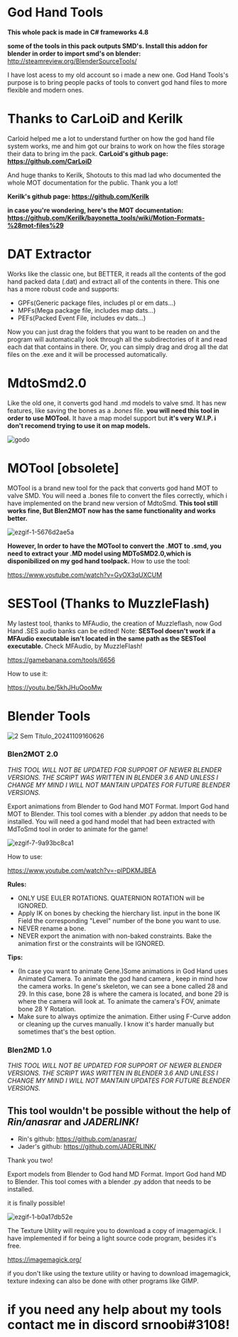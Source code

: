 # God Hand Tools

**This whole pack is made in C# frameworks 4.8**

**some of the tools in this pack outputs SMD's. Install this addon for blender in order to import smd's on blender:** http://steamreview.org/BlenderSourceTools/

I have lost acess to my old account so i made a new one.
God Hand Tools's purpose is to bring people packs of tools to convert god hand files to more flexible and modern ones.

# Thanks to CarLoiD and Kerilk
Carloid helped me a lot to understand further on how the god hand file system works, me and him got our brains to work on how the files storage their data to bring im the pack.
**CarLoid's github page: https://github.com/CarLoiD**

And huge thanks to Kerilk, Shotouts to this mad lad who documented the whole MOT documentation for the public. Thank you a lot!


**Kerilk's github page: https://github.com/Kerilk**

**in case you're wondering, here's the MOT documentation: https://github.com/Kerilk/bayonetta_tools/wiki/Motion-Formats-%28mot-files%29**

# DAT Extractor

Works like the classic one, but BETTER, it reads all the contents of the god hand packed data (.dat) and extract all of the contents in there. This one has a more robust code and supports:
* GPFs(Generic package files, includes pl or em dats...)
* MPFs(Mega package file, includes map dats...)
* PEFs(Packed Event File, includes ev dats...)
  
Now you can just drag the folders that you want to be readen on and the program will automatically look through all the subdirectories of it and read each dat that contains in there.
Or, you can simply drag and drog all the dat files on the .exe and it will be processed automatically.

# MdtoSmd2.0

Like the old one, it converts god hand .md models to valve smd. It has new features, like saving the bones as a *.bones* file. 
**you will need this tool in order to use MOTool.**
It have a map model support but **it's very W.I.P. i don't recomend trying to use it on map models.**

![godo](https://github.com/user-attachments/assets/cdf22492-cbc3-4f20-a309-c0eb025a6a8b)



# MOTool [obsolete]
MOTool is a brand new tool for the pack that converts god hand MOT to valve SMD. You will need a .bones file to convert the files correctly, which i have implemented on the brand new version of MdtoSmd.
**This tool still works fine, But Blen2MOT now has the same functionality and works better.**

![ezgif-1-5676d2ae5a](https://github.com/user-attachments/assets/d4294290-a0af-49c9-9fd6-1f06f7bd6b9b)


**However, In order to have the MOTool to convert the .MOT to .smd, you need to extract your .MD model using MDToSMD2.0,which is disponibilized on my god hand toolpack.**
How to use the tool: 

https://www.youtube.com/watch?v=GyOX3qUXCUM

# SESTool (Thanks to MuzzleFlash)

My lastest tool, thanks to MFAudio, the creation of Muzzleflash, now God Hand .SES audio banks can be edited!
Note: **SESTool doesn't work if a MFAudio executable isn't located in the same path as the SESTool executable.**
Check MFAudio, by MuzzleFlash!

https://gamebanana.com/tools/6656

How to use it: 

https://youtu.be/5khJHuOooMw

# Blender Tools
 ![2 Sem Título_20241109160626](https://github.com/user-attachments/assets/df00439e-6725-4db2-9497-db5a61a2a9d1)


 
### Blen2MOT 2.0
*THIS TOOL WILL NOT BE UPDATED FOR SUPPORT OF NEWER BLENDER VERSIONS. THE SCRIPT WAS WRITTEN IN BLENDER 3.6 AND UNLESS I CHANGE MY MIND I WILL NOT MANTAIN UPDATES FOR FUTURE BLENDER VERSIONS.*

 
Export animations from Blender to God hand MOT Format.
Import God hand MOT to Blender.
This tool comes with a blender .py addon that needs to be installed.
You will need a god hand model that had been extracted with MdToSmd tool in order to animate for the game!

![ezgif-7-9a93bc8ca1](https://github.com/user-attachments/assets/46f1cfab-3a34-4e91-a2cb-26967363dcc5)

How to use:

https://www.youtube.com/watch?v=-plPDKMJBEA

**Rules:**
* ONLY USE EULER ROTATIONS. QUATERNION ROTATION will be IGNORED.
* Apply IK on bones by checking the hierchary list. input in the bone IK Field the corresponding "Level" number of the bone you want to use.
* NEVER rename a bone.
* NEVER export the animation with non-baked constraints. Bake the animation first or the constraints will be IGNORED.
  
**Tips:**
* (In case you want to animate Gene.)Some animations in God Hand uses Animated Camera. To animate the god hand camera , keep in mind how the camera works. In gene's skeleton, we can see a bone called 28 and 29.
In this case, bone 28 is where the camera is located, and bone 29 is where the camera will look at. To animate the camera's FOV, animate bone 28 Y Rotation.
* Make sure to always optimize the animation. Either using F-Curve addon or cleaning up the curves manually. I know it's harder manually but sometimes that's the best option.

### Blen2MD 1.0
*THIS TOOL WILL NOT BE UPDATED FOR SUPPORT OF NEWER BLENDER VERSIONS. THE SCRIPT WAS WRITTEN IN BLENDER 3.6 AND UNLESS I CHANGE MY MIND I WILL NOT MANTAIN UPDATES FOR FUTURE BLENDER VERSIONS.*

## This tool wouldn't be possible without the help of *Rin/anasrar* and *JADERLINK!*
* Rin's github: https://github.com/anasrar/
* Jader's github: https://github.com/JADERLINK/
  
Thank you two!


Export models from Blender to God hand MD Format.
Import God hand MD to Blender.
This tool comes with a blender .py addon that needs to be installed.

it is finally possible!

![ezgif-1-b0a17db52e](https://github.com/user-attachments/assets/ad621802-e48d-45f0-a2f4-baec1c40e807)


The Texture Utility will require you to download a copy of imagemagick. I have implemented if for being a light source code program, besides it's free.

https://imagemagick.org/

if you don't like using the texture utility or having to download imagemagick, texture indexing can also be done with other programs like GIMP.


# if you need any help about my tools contact me in discord srnoobi#3108!
